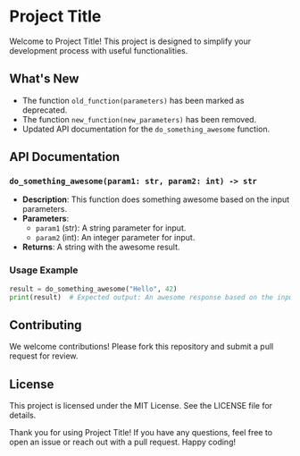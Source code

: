 # Project Title

Welcome to Project Title! This project is designed to simplify your development process with useful functionalities.

## What's New

- The function `old_function(parameters)` has been marked as deprecated.
- The function `new_function(new_parameters)` has been removed.
- Updated API documentation for the `do_something_awesome` function.

## API Documentation

### `do_something_awesome(param1: str, param2: int) -> str`
- **Description**: This function does something awesome based on the input parameters.
- **Parameters**:
  - `param1` (str): A string parameter for input.
  - `param2` (int): An integer parameter for input.
- **Returns**: A string with the awesome result.

### Usage Example

```python
result = do_something_awesome("Hello", 42)
print(result)  # Expected output: An awesome response based on the inputs.
```

## Contributing

We welcome contributions! Please fork this repository and submit a pull request for review. 

## License

This project is licensed under the MIT License. See the LICENSE file for details.

Thank you for using Project Title! If you have any questions, feel free to open an issue or reach out with a pull request. Happy coding!